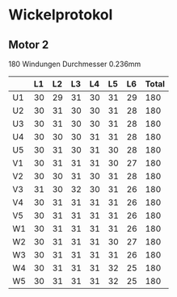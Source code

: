 Wickelprotokol
==============

Motor 2
-------

180 Windungen
Durchmesser 0.236mm

|       | L1    | L2    | L3    | L4    | L5    | L6    | Total |
|:------|:------|:------|:------|:------|:------|:------|:------|
| U1    | 30    | 29    | 31    | 30    | 31    | 29    | 180   |
| U2    | 30    | 31    | 30    | 30    | 31    | 28    | 180   |
| U3    | 30    | 31    | 30    | 30    | 31    | 28    | 180   |
| U4    | 30    | 30    | 30    | 31    | 31    | 28    | 180   |
| U5    | 30    | 31    | 30    | 31    | 30    | 28    | 180   |
| V1    | 30    | 31    | 31    | 31    | 30    | 27    | 180   |
| V2    | 30    | 30    | 31    | 30    | 31    | 28    | 180   |
| V3    | 31    | 30    | 32    | 30    | 31    | 26    | 180   |
| V4    | 30    | 31    | 31    | 31    | 31    | 26    | 180   |
| V5    | 30    | 31    | 31    | 31    | 31    | 26    | 180   |
| W1    | 30    | 31    | 31    | 31    | 31    | 26    | 180   |
| W2    | 30    | 31    | 31    | 31    | 30    | 27    | 180   |
| W3    | 30    | 31    | 31    | 31    | 31    | 26    | 180   |
| W4    | 30    | 31    | 31    | 31    | 32    | 25    | 180   |
| W5    | 30    | 31    | 31    | 31    | 32    | 25    | 180   |

